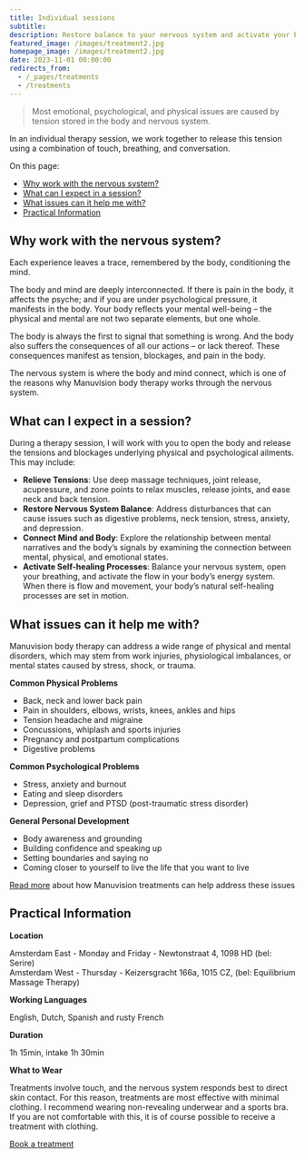 ```yaml
---
title: Individual sessions
subtitle: 
description: Restore balance to your nervous system and activate your body’s natural healing processes by releasing the tension underlying your symptoms. Sessions available in English, Dutch, Spanish, and (basic) French.
featured_image: /images/treatment2.jpg
homepage_image: /images/treatment2.jpg
date: 2023-11-01 00:00:00
redirects_from:
  - /_pages/treatments
  - /treatments
---
```


> Most emotional, psychological, and physical issues are caused by tension stored in the body and nervous system.

In an individual therapy session, we work together to release this tension using a combination of touch, breathing, and conversation.

On this page:
- [Why work with the nervous system?](#why-work-with-the-nervous-system)
- [What can I expect in a session?](#what-can-i-expect-in-a-session)
- [What issues can it help me with?](#what-issues-can-it-help-me-with)
- [Practical Information](#practical-information)

## Why work with the nervous system?

Each experience leaves a trace, remembered by the body, conditioning the mind.

The body and mind are deeply interconnected.
If there is pain in the body, it affects the psyche; and if you are under psychological pressure, it manifests in the body.
Your body reflects your mental well-being – the physical and mental are not two separate elements, but one whole.

The body is always the first to signal that something is wrong.
And the body also suffers the consequences of all our actions – or lack thereof.
These consequences manifest as tension, blockages, and pain in the body.

The nervous system is where the body and mind connect, which is one of the reasons why Manuvision body therapy works through the nervous system.

## What can I expect in a session?

During a therapy session, I will work with you to open the body and release the tensions and blockages underlying physical and psychological ailments.
This may include:

- **Relieve Tensions**: Use deep massage techniques, joint release, acupressure, and zone points to relax muscles, release joints, and ease neck and back tension.  
- **Restore Nervous System Balance**:  Address disturbances that can cause issues such as digestive problems, neck tension, stress, anxiety, and depression.  
- **Connect Mind and Body**: Explore the relationship between mental narratives and the body’s signals by examining the connection between mental, physical, and emotional states.  
- **Activate Self-healing Processes**: Balance your nervous system, open your breathing, and activate the flow in your body’s energy system. When there is flow and movement, your body’s natural self-healing processes are set in motion.

## What issues can it help me with?

Manuvision body therapy can address a wide range of physical and mental disorders, which may stem from work injuries, physiological imbalances, or mental states caused by stress, shock, or trauma.

**Common Physical Problems**

* Back, neck and lower back pain
* Pain in shoulders, elbows, wrists, knees, ankles and hips
* Tension headache and migraine
* Concussions, whiplash and sports injuries
* Pregnancy and postpartum complications
* Digestive problems

**Common Psychological Problems**

* Stress, anxiety and burnout
* Eating and sleep disorders
* Depression, grief and PTSD (post-traumatic stress disorder)

**General Personal Development**

* Body awareness and grounding
* Building confidence and speaking up
* Setting boundaries and saying no
* Coming closer to yourself to live the life that you want to live

[Read more](https://manuvision-dk.translate.goog/hvad-kan-kropsterapi-hjaelpe-med/?_x_tr_sl=da&_x_tr_tl=en&_x_tr_hl=en-US&_x_tr_pto=wapp) about how Manuvision treatments can help address these issues

## Practical Information

**Location**

Amsterdam East - Monday and Friday - Newtonstraat 4, 1098 HD (bel: Serire)  
Amsterdam West - Thursday - Keizersgracht 166a, 1015 CZ, (bel: Equilibrium Massage Therapy)

**Working Languages**

English, Dutch, Spanish and rusty French

**Duration**

1h 15min, intake 1h 30min

**What to Wear**

Treatments involve touch, and the nervous system responds best to direct skin contact.
For this reason, treatments are most effective with minimal clothing.
I recommend wearing non-revealing underwear and a sports bra.
If you are not comfortable with this, it is of course possible to receive a treatment with clothing.

<a href="/contact" class="button button--large">Book a treatment</a>

